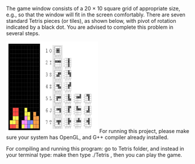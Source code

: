 The game window consists of a 20 × 10 square grid of appropriate size, e.g., so that the window will fit in the screen comfortably. There are seven standard Tetris pieces (or tiles), as shown below, with pivot of rotation indicated by a black dot. You are advised to complete this problem in several steps.

<img src="Tetris.png" width="250" height="250">
For running this project, please make sure your system has OpenGL, and G++ compiler already installed.

For compiling and running this program: go to Tetris folder, and instead in your terminal type: make then type ./Tetris , then you can play the game.
